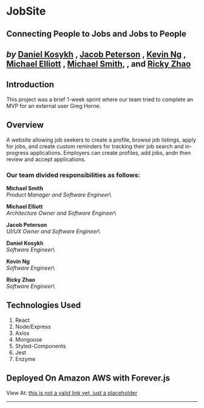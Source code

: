# JobSite
## Connecting People to Jobs and Jobs to People
*by*
[Daniel Kosykh](https://github.com/dankosykh)
,
[Jacob Peterson](https://github.com/JacobWPeterson/PPFEC)
,
[Kevin Ng](https://github.com/kevin-the-engi)
,
[Michael Elliott](https://github.com/melliottgithub)
,
[Michael Smith](https://github.com/mijamessmith),
, and
[Ricky Zhao](https://github.com/rickBucket)
---

## Introduction
This project was a brief 1-week sprint where our team tried to complete an MVP for an external user Greg Horne.

## Overview
A website allowing job seekers to create a profile, browse job listings, apply for jobs, and create custom reminders for tracking their job search and in-progress applications. Employers can create profiles, add jobs, andn then review and accept applications.

### Our team divided responsibilities as follows:

**Michael Smith**\
*Product Manager and Software Engineer*\

**Michael Elliott**\
*Architecture Owner and Software Engineer*\

**Jacob Peterson**\
*UI/UX Owner and Software Engineer*\

**Daniel Kosykh**\
*Software Engineer*\

**Kevin Ng**\
*Software Engineer*\

**Ricky Zhao**\
*Software Engineer*\

## Technologies Used
1. React
2. Node/Express
3. Axios
4. Mongoose
5. Styled-Components
6. Jest
7. Enzyme

## Deployed On Amazon AWS with Forever.js

View At:
[this is not a valid link yet, just a placeholder](http://ec2-50-18-94-151.us-west-1.compute.amazonaws.com/products/14036/)

---

